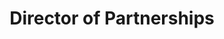 ---
title: "Director of Partnerships"
description: "More details TBA"
hideImage: true
noTimeEstimate: true
toc: true
---